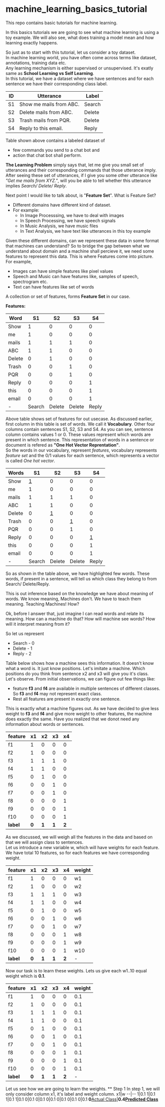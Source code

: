 # machine_learning_basics_tutorial
This repo contains basic tutorials for machine learning.

In this basics tutorials we are going to see what machine learning is using a toy example.
We will also see, what does training a model mean and how learning exactly happens.

So just as to start with this tutorial, let us consider a toy dataset.  
In machine learning world, you have often come across terms like dataset, annotations, training data etc.  
Any learning mechanism is either supervised or unsupervised. It's exatly same as **School Learning vs Self Learning**.  
In this tutorial, we have a dataset where we have sentences and for each sentence we have their corresponding class label.  

ID | Utterance | Label
----|----------|----------
S1 | Show me mails from ABC. | Search
S2 | Delete mails from ABC.  | Delete
S3 | Trash mails from PQR.   | Delete
S4 | Reply to this email.    | Reply


Table shown above contains a labeled dataset of  
* few commands you send to a chat bot and 
* action that chat bot shall perform.

**The Learning Problem** simply says that, let me give you small set of utterances and their corresponding commands that those utterance imply. 
After seeing these set of utterances, if I give you some other utterance like *"Get me mails from XYZ."*, will you be able to tell whether this utterance
implies *Search/ Delete/ Reply*.  

Next point I would like to talk about, is "**Feature Set**". What is Feature Set?  
* Different domains have different kind of dataset.
* For example:
	* In Image Processsing, we have to deal with images
	* In Speech Processing, we have speech signals
	* In Music Analysis, we have music files
	* In Text Analysis, we have text like utterances in this toy example
 
Given these different domains, can we represent these data in some format that machines can understand? So to bridge the gap between 
what we understand about domain and a machine shall percieve it, we need some features to represent this data. This is where Features come into picture.  
For example,  
* Images can have simple features like pixel values
* Speech and Music can have features like, samples of speech, spectrogram etc.
* Text can have features like set of words

A collection or set of features, forms **Feature Set** in our case.  

**Features:**

Word|S1|S2|S3|S4
----|--|--|--|--
Show|1|0|0|0
me|1|0|0|0
mails|1|1|1|0
ABC|1|1|0|0
Delete|0|1|0|0
Trash|0|0|1|0
PQR|0|0|1|0
Reply|0|0|0|1
this|0|0|0|1
email|0|0|0|1
-|Search|Delete|Delete|Reply

Above table shows set of features for out usecase. As discussed earlier, first column in this table is set of words. We call it **Vocabulary**. Other 
four columns contain sentences S1, S2, S3 and S4. As you can see, sentence column contains values 1 or 0. These values represent which words are present 
in which sentence. This representation of words in a sentence or document is refered as **"One Hot Vector Reprentation"**.  
So the words in our vocabulary, represent *features*, vocabulary represents *feature set* and the 0/1 values for each sentence, which represents a vector 
is called *One hot vector*.

Words|S1|S2|S3|S4
----|--|--|--|--
Show|[1](https://placehold.it/15/f03c15/000000?text=+)|0|0|0
me|1|0|0|0
mails|1|1|1|0
ABC|1|1|0|0
Delete|0|[1](https://placehold.it/15/f03c15/000000?text=+)|0|0
Trash|0|0|[1](https://placehold.it/15/f03c15/000000?text=+)|0
PQR|0|0|1|0
Reply|0|0|0|[1](https://placehold.it/15/f03c15/000000?text=+)
this|0|0|0|1
email|0|0|0|1
-|Search|Delete|Delete|Reply
 
 
So as shown in the table above, we have highlighted few words. These words, if present in a sentence, will tell us which class they belong to from Search/
Delete/Reply.  

This is out inference based on the knowledge we have about meaning of words. We know meaning, Machines don't. We have to teach them meaning. Teaching Machines!
How?

Ok, before I answer that, just imagine I can read words and relate its meaning. How can a machine do that? How will machine see words? How will it 
interpret meaning from it?

So let us represent
* Search - 0
* Delete - 1
* Reply - 2 

Table below shows how a machine sees this information. It doesn't know what a word is. It just know positions. Let's imitate a machine. Which positions do you think
 from sentence x2 and x3 will give you it's class.  
Let's observe. From initial observations, we can figure out few things like:
* feature **f3** and **f4** are available in multiple sentences of different classes. So **f3** and **f4** may not represent exact class.
* Rest all features are present in exactly one sentence.

This is exactly what a machine figures out. As we have decided to give less weight to **f3** and **f4** and give more weight to other features, the machine does 
exactly the same. Have you realized that we donot need any information about words or sentences.

feature|x1|x2|x3|x4
----|--|--|--|--
f1|1|0|0|0
f2|1|0|0|0
f3|1|1|1|0
f4|1|1|0|0
f5|0|1|0|0
f6|0|0|1|0
f7|0|0|1|0
f8|0|0|0|1
f9|0|0|0|1
f10|0|0|0|1
**label**|**0**|**1**|**1**|**2**


As we discussed, we will weigh all the features in the data and based on that we will assign class to sentences.  
Let us introduce a new variable w, which will have weights for each feature.  
We have total 10 features, so for each features we have corresponding weight. 

feature|x1|x2|x3|x4|weight
----|--|--|--|--|--
f1|1|0|0|0|w1
f2|1|0|0|0|w2
f3|1|1|1|0|w3
f4|1|1|0|0|w4
f5|0|1|0|0|w5
f6|0|0|1|0|w6
f7|0|0|1|0|w7
f8|0|0|0|1|w8
f9|0|0|0|1|w9
f10|0|0|0|1|w10
**label**|**0**|**1**|**1**|**2**|-

Now our task is to learn these weights. Lets us give each w1..10 equal weight which is **0.1**.

feature|x1|x2|x3|x4|weight
----|--|--|--|--|--
f1|1|0|0|0|0.1
f2|1|0|0|0|0.1
f3|1|1|1|0|0.1
f4|1|1|0|0|0.1
f5|0|1|0|0|0.1
f6|0|0|1|0|0.1
f7|0|0|1|0|0.1
f8|0|0|0|1|0.1
f9|0|0|0|1|0.1
f10|0|0|0|1|0.1
**label**|**0**|**1**|**1**|**2**|-


Let us see how we are going to learn the weights. 
** Step 1
In step 1, we will only consider column x1, it's label and weight column.
x1|w
--|--
1|0.1
1|0.1
1|0.1
1|0.1
0|0.1
0|0.1
0|0.1
0|0.1
0|0.1
0|0.1
**0**[Actual Class](https://placehold.it/15/f03c15/000000?text=+)|**0.4[Predicted Class](https://placehold.it/15/f03c15/000000?text=+)**
